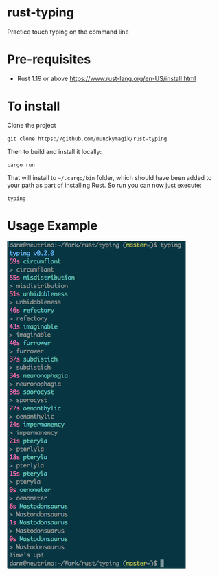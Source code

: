 # rust-typing

Practice touch typing on the command line

# Pre-requisites

* Rust 1.19 or above https://www.rust-lang.org/en-US/install.html

# To install

Clone the project

```
git clone https://github.com/munckymagik/rust-typing
```

Then to build and install it locally:

```
cargo run
```

That will install to `~/.cargo/bin` folder, which should have been added to your path as part of installing Rust.
So run you can now just execute:

```
typing
```

# Usage Example

![rust-typing](./rust-typing.png)

